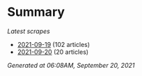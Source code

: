 # Summary
*Latest scrapes*
* [2021-09-19](https://github.com/nuuuwan/news_lk/blob/data/news_lk.2021-09-19.json) (102 articles)
* [2021-09-20](https://github.com/nuuuwan/news_lk/blob/data/news_lk.2021-09-20.json) (20 articles)

*Generated at 06:08AM, September 20, 2021*